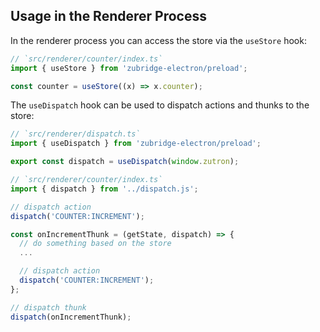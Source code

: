 ## Usage in the Renderer Process

In the renderer process you can access the store via the `useStore` hook:

```ts annotate
// `src/renderer/counter/index.ts`
import { useStore } from 'zubridge-electron/preload';

const counter = useStore((x) => x.counter);
```

The `useDispatch` hook can be used to dispatch actions and thunks to the store:

```ts annotate
// `src/renderer/dispatch.ts`
import { useDispatch } from 'zubridge-electron/preload';

export const dispatch = useDispatch(window.zutron);
```

```ts annotate
// `src/renderer/counter/index.ts`
import { dispatch } from '../dispatch.js';

// dispatch action
dispatch('COUNTER:INCREMENT');

const onIncrementThunk = (getState, dispatch) => {
  // do something based on the store
  ...

  // dispatch action
  dispatch('COUNTER:INCREMENT');
};

// dispatch thunk
dispatch(onIncrementThunk);
```
